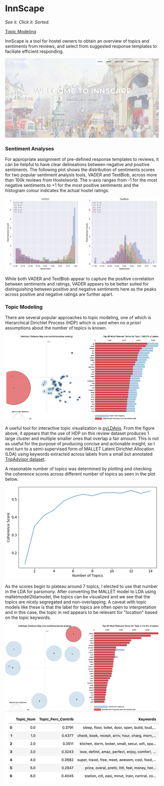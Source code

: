 # InnScape
*See it. Click it. Sorted.*

[Topic Modeling](#Topic-Modeling)

InnScape is a tool for hostel owners to obtain an overview of topics and sentiments from reviews, and select from suggested response templates to faciliate efficient responding. 


<p align="center">
  <img src="https://raw.githubusercontent.com/benjaminchew/InnScape/master/Figures/InnScape.png"></img>
</p>


### Sentiment Analyses


For appropriate assignment of pre-defined response templates to reviews, it can be helpful to have clear delineations between negative and positive sentiments. The following plot shows the distribution of sentiments scores for two popular sentiment analysis tools, VADER and TextBlob, across more than 100k reviews from Hostelworld. The x-axis ranges from -1 for the most negative sentiments to +1 for the most positive sentiments and the histogram colour indicates the actual hostel ratings. 


<p align="center">
  <img src="https://raw.githubusercontent.com/benjaminchew/InnScape/master/Figures/VaderBlob.png"></img>
</p>


While both VADER and TextBlob appear to capture the positive correlation between sentiments and ratings, VADER appears to be better suited for distinguishing between positive and negative sentiments here as the peaks across positive and negative ratings are further apart. 


### Topic Modeling


There are several popular approaches to topic modeling, one of which is Hierarchical Dirichlet Process (HDP) which is used when no *a priori* assumptions about the number of topics is known.


<p align="center">
  <img src="https://raw.githubusercontent.com/benjaminchew/InnScape/master/Figures/HDP.png"></img>
</p>


A useful tool for interactive topic visualization is [pyLDAvis](https://pypi.org/project/pyLDAvis/). From the figure above, it appears that the use of HDP on this review dataset produces 1 large cluster and multiple smaller ones that overlap a fair amount. This is not as useful for the purpose of producing concise and actionable insight, so I next turn to a semi-supervised form of MALLET Latent Dirichlet Allocation (LDA) using keywords extracted across labels from a small but annotated [TripAdvisor dataset](http://www.sobigdata.eu/dataset/tripadvisor-annotated-dataset).

A reasonable number of topics was determined by plotting and checking the coherence scores across different number of topics as seen in the plot below.


<p align="center">
  <img src="https://raw.githubusercontent.com/benjaminchew/InnScape/master/Figures/TopicNum.png"></img>
</p>


As the scores begin to plateau around 7 topics, I elected to use that number in the LDA for parsimony. After converting the MALLET model to LDA using malletmodel2ldamodel, the topics can be visualized and we see that the topics are nicely segregated and non-overlapping. A caveat with topic models like these is that the label for topics are often open to interpretation and in this case, the topic in red appears to be relevant for "location" based on the topic keywords.


<p align="center">
  <img src="https://raw.githubusercontent.com/benjaminchew/InnScape/master/Figures/gLDA.png"></img>
</p>


<p align="center">
  <img src="https://raw.githubusercontent.com/benjaminchew/InnScape/master/Figures/TopicBox.png"></img>
</p>

